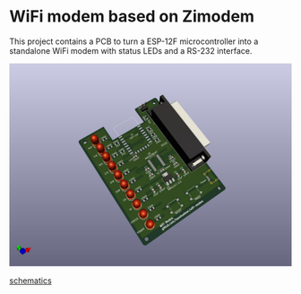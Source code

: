 # WiFi modem based on Zimodem

This project contains a PCB to turn a ESP-12F microcontroller into a
standalone WiFi modem with status LEDs and a RS-232 interface.

![Rendered PCB](rendered.jpg)

[schematics](schematics.pdf)
